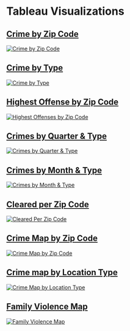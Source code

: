 # Tableau Visualizations

## [Crime by Zip Code](https://public.tableau.com/app/profile/charla.garcia/viz/CrimebyZipCode_16486858518550/CrimebyZipCode)
<div class='tableauPlaceholder' id='viz1648774099842' style='position: relative'><noscript><a href='#'><img alt='Crime by Zip Code ' src='https:&#47;&#47;public.tableau.com&#47;static&#47;images&#47;Cr&#47;CrimebyZipCode_16486858518550&#47;CrimebyZipCode&#47;1_rss.png' style='border: none' /></a></noscript><object class='tableauViz'  style='display:none;'><param name='host_url' value='https%3A%2F%2Fpublic.tableau.com%2F' /> <param name='embed_code_version' value='3' /> <param name='site_root' value='' /><param name='name' value='CrimebyZipCode_16486858518550&#47;CrimebyZipCode' /><param name='tabs' value='no' /><param name='toolbar' value='yes' /><param name='static_image' value='https:&#47;&#47;public.tableau.com&#47;static&#47;images&#47;Cr&#47;CrimebyZipCode_16486858518550&#47;CrimebyZipCode&#47;1.png' /> <param name='animate_transition' value='yes' /><param name='display_static_image' value='yes' /><param name='display_spinner' value='yes' /><param name='display_overlay' value='yes' /><param name='display_count' value='yes' /><param name='language' value='en-US' /></object></div>                

## [Crime by Type](https://public.tableau.com/app/profile/charla.garcia/viz/CrimebyType_16486859076150/CrimebyType)
<div class='tableauPlaceholder' id='viz1648774146232' style='position: relative'><noscript><a href='#'><img alt='Crime by Type ' src='https:&#47;&#47;public.tableau.com&#47;static&#47;images&#47;Cr&#47;CrimebyType_16486859076150&#47;CrimebyType&#47;1_rss.png' style='border: none' /></a></noscript><object class='tableauViz'  style='display:none;'><param name='host_url' value='https%3A%2F%2Fpublic.tableau.com%2F' /> <param name='embed_code_version' value='3' /> <param name='site_root' value='' /><param name='name' value='CrimebyType_16486859076150&#47;CrimebyType' /><param name='tabs' value='no' /><param name='toolbar' value='yes' /><param name='static_image' value='https:&#47;&#47;public.tableau.com&#47;static&#47;images&#47;Cr&#47;CrimebyType_16486859076150&#47;CrimebyType&#47;1.png' /> <param name='animate_transition' value='yes' /><param name='display_static_image' value='yes' /><param name='display_spinner' value='yes' /><param name='display_overlay' value='yes' /><param name='display_count' value='yes' /><param name='language' value='en-US' /></object></div>               

## [Highest Offense by Zip Code](https://public.tableau.com/app/profile/charla.garcia/viz/HighestOffensesbyZipCode/HighestOffensesbyZipCode)
<div class='tableauPlaceholder' id='viz1648774195363' style='position: relative'><noscript><a href='#'><img alt='Highest Offenses by Zip Code ' src='https:&#47;&#47;public.tableau.com&#47;static&#47;images&#47;Hi&#47;HighestOffensesbyZipCode&#47;HighestOffensesbyZipCode&#47;1_rss.png' style='border: none' /></a></noscript><object class='tableauViz'  style='display:none;'><param name='host_url' value='https%3A%2F%2Fpublic.tableau.com%2F' /> <param name='embed_code_version' value='3' /> <param name='site_root' value='' /><param name='name' value='HighestOffensesbyZipCode&#47;HighestOffensesbyZipCode' /><param name='tabs' value='no' /><param name='toolbar' value='yes' /><param name='static_image' value='https:&#47;&#47;public.tableau.com&#47;static&#47;images&#47;Hi&#47;HighestOffensesbyZipCode&#47;HighestOffensesbyZipCode&#47;1.png' /> <param name='animate_transition' value='yes' /><param name='display_static_image' value='yes' /><param name='display_spinner' value='yes' /><param name='display_overlay' value='yes' /><param name='display_count' value='yes' /><param name='language' value='en-US' /></object></div>                

## [Crimes by Quarter & Type](https://public.tableau.com/authoring/AustinCrime_16479758165290/CrimesbyQuarterType#2)
<div class='tableauPlaceholder' id='viz1648774299502' style='position: relative'><noscript><a href='#'><img alt='Crimes by Quarter &amp; Type ' src='https:&#47;&#47;public.tableau.com&#47;static&#47;images&#47;Cr&#47;CrimesbyQuarterType&#47;CrimesbyQuarterType&#47;1_rss.png' style='border: none' /></a></noscript><object class='tableauViz'  style='display:none;'><param name='host_url' value='https%3A%2F%2Fpublic.tableau.com%2F' /> <param name='embed_code_version' value='3' /> <param name='site_root' value='' /><param name='name' value='CrimesbyQuarterType&#47;CrimesbyQuarterType' /><param name='tabs' value='no' /><param name='toolbar' value='yes' /><param name='static_image' value='https:&#47;&#47;public.tableau.com&#47;static&#47;images&#47;Cr&#47;CrimesbyQuarterType&#47;CrimesbyQuarterType&#47;1.png' /> <param name='animate_transition' value='yes' /><param name='display_static_image' value='yes' /><param name='display_spinner' value='yes' /><param name='display_overlay' value='yes' /><param name='display_count' value='yes' /><param name='language' value='en-US' /></object></div>                

## [Crimes by Month & Type](https://public.tableau.com/authoring/AustinCrime_16479758165290/CrimesbyMonthType#2)
<div class='tableauPlaceholder' id='viz1648774355958' style='position: relative'><noscript><a href='#'><img alt='Crimes by Month &amp; Type ' src='https:&#47;&#47;public.tableau.com&#47;static&#47;images&#47;Cr&#47;CrimesbyMonthType&#47;CrimesbyMonthType&#47;1_rss.png' style='border: none' /></a></noscript><object class='tableauViz'  style='display:none;'><param name='host_url' value='https%3A%2F%2Fpublic.tableau.com%2F' /> <param name='embed_code_version' value='3' /> <param name='site_root' value='' /><param name='name' value='CrimesbyMonthType&#47;CrimesbyMonthType' /><param name='tabs' value='no' /><param name='toolbar' value='yes' /><param name='static_image' value='https:&#47;&#47;public.tableau.com&#47;static&#47;images&#47;Cr&#47;CrimesbyMonthType&#47;CrimesbyMonthType&#47;1.png' /> <param name='animate_transition' value='yes' /><param name='display_static_image' value='yes' /><param name='display_spinner' value='yes' /><param name='display_overlay' value='yes' /><param name='display_count' value='yes' /><param name='language' value='en-US' /></object></div>               

## [Cleared per Zip Code](https://public.tableau.com/authoring/AustinCrime_16479758165290/Clearedperzipcode#2)
<div class='tableauPlaceholder' id='viz1648774386432' style='position: relative'><noscript><a href='#'><img alt='Cleared Per Zip Code ' src='https:&#47;&#47;public.tableau.com&#47;static&#47;images&#47;Cl&#47;ClearedperZipCode&#47;ClearedPerZipCode&#47;1_rss.png' style='border: none' /></a></noscript><object class='tableauViz'  style='display:none;'><param name='host_url' value='https%3A%2F%2Fpublic.tableau.com%2F' /> <param name='embed_code_version' value='3' /> <param name='site_root' value='' /><param name='name' value='ClearedperZipCode&#47;ClearedPerZipCode' /><param name='tabs' value='no' /><param name='toolbar' value='yes' /><param name='static_image' value='https:&#47;&#47;public.tableau.com&#47;static&#47;images&#47;Cl&#47;ClearedperZipCode&#47;ClearedPerZipCode&#47;1.png' /> <param name='animate_transition' value='yes' /><param name='display_static_image' value='yes' /><param name='display_spinner' value='yes' /><param name='display_overlay' value='yes' /><param name='display_count' value='yes' /><param name='language' value='en-US' /></object></div>               

## [Crime Map by Zip Code](https://public.tableau.com/app/profile/charla.garcia/viz/CrimeMapbyZipCode/CrimeMapbyZipCode)
<div class='tableauPlaceholder' id='viz1648774455731' style='position: relative'><noscript><a href='#'><img alt='Crime Map by Zip Code ' src='https:&#47;&#47;public.tableau.com&#47;static&#47;images&#47;Cr&#47;CrimeMapbyZipCode&#47;CrimeMapbyZipCode&#47;1_rss.png' style='border: none' /></a></noscript><object class='tableauViz'  style='display:none;'><param name='host_url' value='https%3A%2F%2Fpublic.tableau.com%2F' /> <param name='embed_code_version' value='3' /> <param name='site_root' value='' /><param name='name' value='CrimeMapbyZipCode&#47;CrimeMapbyZipCode' /><param name='tabs' value='no' /><param name='toolbar' value='yes' /><param name='static_image' value='https:&#47;&#47;public.tableau.com&#47;static&#47;images&#47;Cr&#47;CrimeMapbyZipCode&#47;CrimeMapbyZipCode&#47;1.png' /> <param name='animate_transition' value='yes' /><param name='display_static_image' value='yes' /><param name='display_spinner' value='yes' /><param name='display_overlay' value='yes' /><param name='display_count' value='yes' /><param name='language' value='en-US' /></object></div>               

## [Crime map by Location Type](https://public.tableau.com/authoring/AustinCrime_16479758165290/CrimeMapbyLocationType#1)
<div class='tableauPlaceholder' id='viz1648774507205' style='position: relative'><noscript><a href='#'><img alt='Crime Map by Location Type ' src='https:&#47;&#47;public.tableau.com&#47;static&#47;images&#47;Cr&#47;CrimeMapbyLocationType&#47;CrimeMapbyLocationType&#47;1_rss.png' style='border: none' /></a></noscript><object class='tableauViz'  style='display:none;'><param name='host_url' value='https%3A%2F%2Fpublic.tableau.com%2F' /> <param name='embed_code_version' value='3' /> <param name='site_root' value='' /><param name='name' value='CrimeMapbyLocationType&#47;CrimeMapbyLocationType' /><param name='tabs' value='no' /><param name='toolbar' value='yes' /><param name='static_image' value='https:&#47;&#47;public.tableau.com&#47;static&#47;images&#47;Cr&#47;CrimeMapbyLocationType&#47;CrimeMapbyLocationType&#47;1.png' /> <param name='animate_transition' value='yes' /><param name='display_static_image' value='yes' /><param name='display_spinner' value='yes' /><param name='display_overlay' value='yes' /><param name='display_count' value='yes' /><param name='language' value='en-US' /></object></div>               

## [Family Violence Map](https://public.tableau.com/authoring/AustinCrime_16479758165290/FamilyViolenceMap#1)
<div class='tableauPlaceholder' id='viz1648774539795' style='position: relative'><noscript><a href='#'><img alt='Family Violence Map ' src='https:&#47;&#47;public.tableau.com&#47;static&#47;images&#47;Fa&#47;FamilyViolenceMap&#47;FamilyViolenceMap&#47;1_rss.png' style='border: none' /></a></noscript><object class='tableauViz'  style='display:none;'><param name='host_url' value='https%3A%2F%2Fpublic.tableau.com%2F' /> <param name='embed_code_version' value='3' /> <param name='site_root' value='' /><param name='name' value='FamilyViolenceMap&#47;FamilyViolenceMap' /><param name='tabs' value='no' /><param name='toolbar' value='yes' /><param name='static_image' value='https:&#47;&#47;public.tableau.com&#47;static&#47;images&#47;Fa&#47;FamilyViolenceMap&#47;FamilyViolenceMap&#47;1.png' /> <param name='animate_transition' value='yes' /><param name='display_static_image' value='yes' /><param name='display_spinner' value='yes' /><param name='display_overlay' value='yes' /><param name='display_count' value='yes' /><param name='language' value='en-US' /></object></div>               
